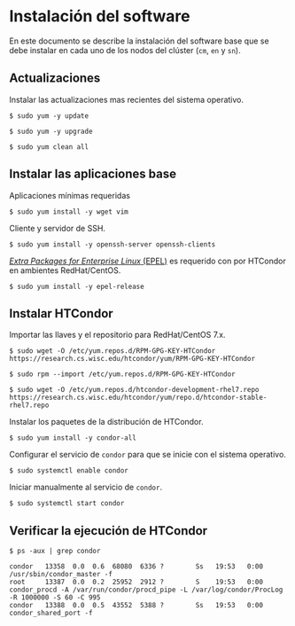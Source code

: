 # Instalación del software

En este documento se describe la instalación del software base que se debe instalar en cada uno de los nodos del clúster (`cm`, `en` y `sn`).

## Actualizaciones

Instalar las actualizaciones mas recientes del sistema operativo.

```
$ sudo yum -y update

$ sudo yum -y upgrade

$ sudo yum clean all
```

## Instalar las aplicaciones base

Aplicaciones mínimas requeridas

```
$ sudo yum install -y wget vim
```

Cliente y servidor de SSH.

```
$ sudo yum install -y openssh-server openssh-clients
```

[*Extra Packages for Enterprise Linux* (EPEL)](https://www.redhat.com/en/blog/whats-epel-and-how-do-i-use-it) es requerido con por HTCondor en ambientes RedHat/CentOS.

```
$ sudo yum install -y epel-release
```

## Instalar HTCondor

Importar las llaves y el repositorio para RedHat/CentOS 7.x.

```
$ sudo wget -O /etc/yum.repos.d/RPM-GPG-KEY-HTCondor https://research.cs.wisc.edu/htcondor/yum/RPM-GPG-KEY-HTCondor

$ sudo rpm --import /etc/yum.repos.d/RPM-GPG-KEY-HTCondor

$ sudo wget -O /etc/yum.repos.d/htcondor-development-rhel7.repo https://research.cs.wisc.edu/htcondor/yum/repo.d/htcondor-stable-rhel7.repo
```

Instalar los paquetes de la distribución de HTCondor.

```
$ sudo yum install -y condor-all
```

Configurar el servicio de `condor` para que se inicie con el sistema operativo.

```
$ sudo systemctl enable condor
```

Iniciar manualmente al servicio de `condor`.

```
$ sudo systemctl start condor
```

## Verificar la ejecución de HTCondor

```
$ ps -aux | grep condor

condor   13358  0.0  0.6  68080  6336 ?        Ss   19:53   0:00 /usr/sbin/condor_master -f
root     13387  0.0  0.2  25952  2912 ?        S    19:53   0:00 condor_procd -A /var/run/condor/procd_pipe -L /var/log/condor/ProcLog -R 1000000 -S 60 -C 995
condor   13388  0.0  0.5  43552  5388 ?        Ss   19:53   0:00 condor_shared_port -f
```

